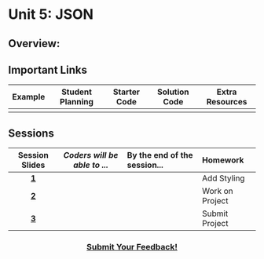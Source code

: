# Unit 5: JSON 

## Overview: 

## Important Links

| Example | Student Planning |  Starter Code | Solution Code  |  Extra Resources |
|:-------:|:-------:|:-------:|:-------:|:-------:|
| | | | ||

## Sessions 
|Session Slides|*Coders will be able to ...*|By the end of the session...|Homework|
|:-------:|-------|:-------|:-------|
|[**1**]()|  | |Add Styling|
|[**2**]()|  | |Work on Project|
|[**3**]()|  | |Submit Project|

<h3 align="center"><a href="https://docs.google.com/forms/d/e/1FAIpQLSdmoYjRk6tqJHI5Y1ELjOZ7tiYj58dmoIBEeUaXK5ciIdljIg/viewform">Submit Your Feedback!</a></h3>

